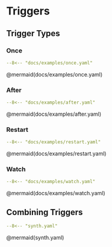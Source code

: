 # Triggers

## Trigger Types

### Once

```yaml
--8<-- "docs/examples/once.yaml"
```

@mermaid(docs/examples/once.yaml)

### After

```yaml
--8<-- "docs/examples/after.yaml"
```

@mermaid(docs/examples/after.yaml)

### Restart

```yaml
--8<-- "docs/examples/restart.yaml"
```

@mermaid(docs/examples/restart.yaml)

### Watch

```yaml
--8<-- "docs/examples/watch.yaml"
```

@mermaid(docs/examples/watch.yaml)

## Combining Triggers

```yaml
--8<-- "synth.yaml"
```

@mermaid(synth.yaml)
